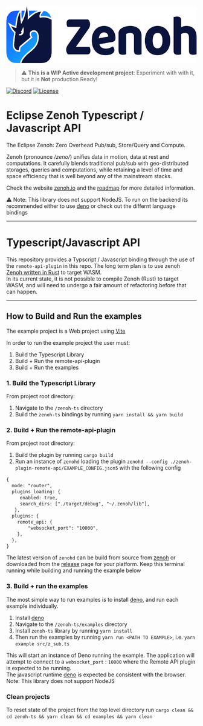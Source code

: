 <img src="https://raw.githubusercontent.com/eclipse-zenoh/zenoh/master/zenoh-dragon.png" height="150">

> :warning: **This is a WIP Active development project**: Experiment with with it, but it is **Not** production Ready!

[![Discord](https://img.shields.io/badge/chat-on%20discord-blue)](https://discord.gg/2GJ958VuHs)
[![License](https://img.shields.io/badge/License-Apache%202.0-blue.svg)](https://opensource.org/licenses/Apache-2.0)

# Eclipse Zenoh Typescript / Javascript API

The Eclipse Zenoh: Zero Overhead Pub/sub, Store/Query and Compute.

Zenoh (pronounce _/zeno/_) unifies data in motion, data at rest and computations. It carefully blends traditional pub/sub with geo-distributed storages, queries and computations, while retaining a level of time and space efficiency that is well beyond any of the mainstream stacks.

Check the website [zenoh.io](http://zenoh.io) and the [roadmap](https://github.com/eclipse-zenoh/roadmap) for more detailed information.

:warning: Note: This library does not support NodeJS.
To run on the backend its recommended either to use [deno](https://deno.com/) or check out the differnt language bindings

---

# Typescript/Javascript API

This repository provides a Typscript / Javascript binding through the use of the `remote-api-plugin` in this repo.
The long term plan is to use zenoh [Zenoh written in Rust](https://github.com/eclipse-zenoh/zenoh) to target WASM.  
In its current state, it is not possible to compile Zenoh (Rust) to target WASM, and will need to undergo a fair amount of refactoring before that can happen.

---

## How to Build and Run the examples

The example project is a Web project using [Vite](https://vite.dev/)

In order to run the example project the user must:

1. Build the Typescript Library
2. Build + Run the remote-api-plugin  
3. Build + Run the examples

### 1. Build the Typescript Library  

From project root directory:  

1. Navigate to the `/zenoh-ts` directory  
2. Build the `zenoh-ts` bindings by running `yarn install && yarn build`  

### 2. Build + Run the remote-api-plugin  

From project root directory:  

1. Build the plugin by running `cargo build`  
2. Run an instance of `zenohd` loading the plugin `zenohd --config ./zenoh-plugin-remote-api/EXAMPLE_CONFIG.json5` with the following config

```json5
{
  mode: "router",
  plugins_loading: {
     enabled: true,
     search_dirs: ["./target/debug", "~/.zenoh/lib"],
   },
  plugins: {
    remote_api: {
        "websocket_port": "10000",
    },
  },
}
```

The latest version of `zenohd` can be build from source from [zenoh](https://github.com/eclipse-zenoh/zenoh/)
or downloaded from the [release](https://github.com/eclipse-zenoh/zenoh/releases) page for your platform.
Keep this terminal running while building and running the example below

### 3. Build + run the examples

The most simple way to run examples is to install [deno](https://deno.com/), and run each example individually.  

1. Install [deno](https://deno.com/)
2. Navigate to the `/zenoh-ts/examples` directory
3. Install `zenoh-ts` library by running `yarn install`
4. Then run the examples by running `yarn run <PATH TO EXAMPLE>`, i.e. `yarn example src/z_sub.ts`

This will start an instance of Deno running the example.
The application will attempt to connect to a `websocket_port` : `10000` where the Remote API plugin is expected to be running.  
The javascript runtime [deno](https://deno.com/) is expected be consistent with the browser.
Note: This library does not support NodeJS

### Clean projects

To reset state of the project from the top level directory run
`cargo clean && cd zenoh-ts && yarn clean && cd examples && yarn clean`

